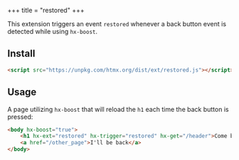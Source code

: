 +++
title = "restored"
+++

This extension triggers an event ``restored`` whenever a back button event is detected while using ``hx-boost``.

## Install

```html
<script src="https://unpkg.com/htmx.org/dist/ext/restored.js"></script>
```

## Usage
A page utilizing ``hx-boost`` that will reload the ``h1`` each time the back button is pressed:
```html
<body hx-boost="true">
    <h1 hx-ext="restored" hx-trigger="restored" hx-get="/header">Come back!</h1>
    <a href="/other_page">I'll be back</a>
</body>
```
